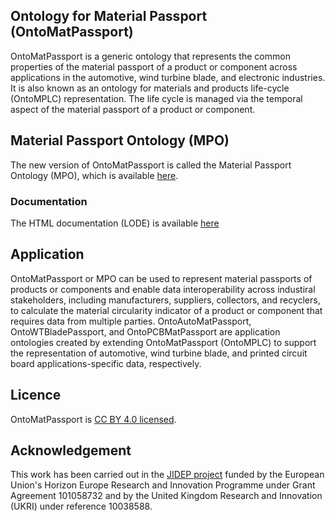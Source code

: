 ## Ontology for Material Passport (OntoMatPassport) ##
OntoMatPassport is a generic ontology that represents the common properties of the material passport of a product or component across applications in the automotive, wind turbine blade, and electronic industries. It is also known as an ontology for materials and products life-cycle (OntoMPLC) representation. The life cycle is managed via the temporal aspect of the material passport of a product or component.

## Material Passport Ontology (MPO)
The new version of OntoMatPassport is called the Material Passport Ontology (MPO), which is available [here](https://raw.githubusercontent.com/TheWorldAvatar/ontology/refs/heads/dev-composite-materials-ontology/ontology/ontomatpassport/MPO.owl).

### Documentation
The HTML documentation (LODE) is available [here](https://theworldavatar.github.io/ontology)

## Application ##
OntoMatPassport or MPO can be used to represent material passports of products or components and enable data interoperability across industiral stakeholders, including manufacturers, suppliers, collectors, and recyclers, to calculate the material circularity indicator of a product or component that requires data from multiple parties. OntoAutoMatPassport, OntoWTBladePassport, and OntoPCBMatPassport are application ontologies created by extending OntoMatPassport (OntoMPLC) to support the representation of automotive, wind turbine blade, and printed circuit board applications-specific data, respectively.

## Licence ##

OntoMatPassport is [CC BY 4.0 licensed](https://creativecommons.org/licenses/by/4.0/).

## Acknowledgement ##
This work has been carried out in the [JIDEP project](https://www.jidep.eu/) funded by the European Union's Horizon Europe Research and Innovation Programme under Grant Agreement 101058732 and by the United Kingdom Research and Innovation (UKRI) under reference 10038588.